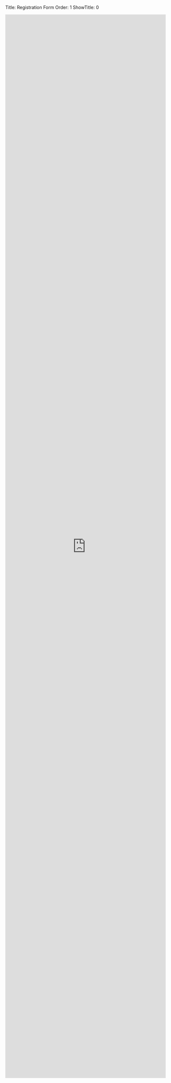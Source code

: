 Title: Registration Form
Order: 1
ShowTitle: 0

<iframe src="https://docs.google.com/forms/d/e/1FAIpQLSezmEHygyd2P1Egv6DG4Dni8Njvue_UjIDSPwslk2KyJy9sug/viewform?embedded=true" width="100%" height="3339px" frameborder="0" marginheight="0" marginwidth="0">Loading...</iframe>
